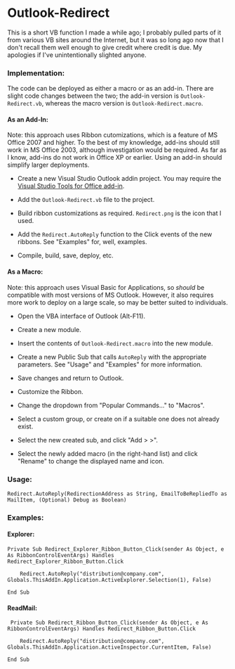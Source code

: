 # Outlook-Redirect

This is a short VB function I made a while ago; I probably pulled parts of it from various VB sites around the Internet, but it was so long ago now that I don't recall them well enough to give credit where credit is due. My apologies if I've unintentionally slighted anyone.


### Implementation:

The code can be deployed as either a macro or as an add-in. There are slight code changes between the two; the add-in version is `Outlook-Redirect.vb`, whereas the macro version is `Outlook-Redirect.macro`.


#### As an Add-In:

Note: this approach uses Ribbon cutomizations, which is a feature of MS Office 2007 and higher. To the best of my knowledge, add-ins should still work in MS Office 2003, although investigation would be required. As far as I know, add-ins do not work in Office XP or earlier.
Using an add-in should simplify larger deployments.

* Create a new Visual Studio Outlook addin project. You may require the [Visual Studio Tools for Office add-in](https://msdn.microsoft.com/en-us/library/d2tx7z6d.aspx).

* Add the `Outlook-Redirect.vb` file to the project.

* Build ribbon customizations as required. `Redirect.png` is the icon that I used.

* Add the `Redirect.AutoReply` function to the Click events of the new ribbons. See "Examples" for, well, examples.

* Compile, build, save, deploy, etc.


#### As a Macro:

Note: this approach uses Visual Basic for Applications, so *should* be compatible with most versions of MS Outlook. However, it also requires more work to deploy on a large scale, so may be better suited to individuals.


* Open the VBA interface of Outlook (Alt-F11).

* Create a new module.

* Insert the contents of `Outlook-Redirect.macro` into the new module.

* Create a new Public Sub that calls `AutoReply` with the appropriate parameters. See "Usage" and "Examples" for more information.

* Save changes and return to Outlook.

* Customize the Ribbon.

* Change the dropdown from "Popular Commands..." to "Macros".

* Select a custom group, or create on if a suitable one does not already exist.

* Select the new created sub, and click "Add > >".

* Select the newly added macro (in the right-hand list) and click "Rename" to change the displayed name and icon.


### Usage:

	Redirect.AutoReply(RedirectionAddress as String, EmailToBeRepliedTo as MailItem, (Optional) Debug as Boolean)
	

### Examples:

#### Explorer:
	
	Private Sub Redirect_Explorer_Ribbon_Button_Click(sender As Object, e As RibbonControlEventArgs) Handles Redirect_Explorer_Ribbon_Button.Click

        Redirect.AutoReply("distribution@company.com", Globals.ThisAddIn.Application.ActiveExplorer.Selection(1), False)

    End Sub

#### ReadMail:

	 Private Sub Redirect_Ribbon_Button_Click(sender As Object, e As RibbonControlEventArgs) Handles Redirect_Ribbon_Button.Click

        Redirect.AutoReply("distribution@company.com", Globals.ThisAddIn.Application.ActiveInspector.CurrentItem, False)

    End Sub